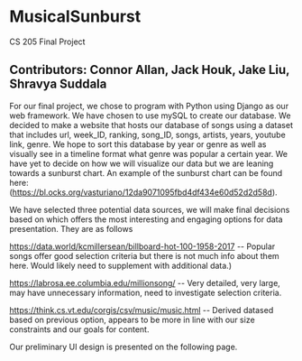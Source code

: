 # MusicalSunburst
CS 205 Final Project

Contributors: Connor Allan, Jack Houk, Jake Liu, Shravya Suddala
---

For our final project, we chose to program with Python using Django as our web framework. We have chosen to use mySQL to create our database. We decided to make a website that hosts our database of songs using a dataset that includes url, week_ID, ranking, song_ID, songs, artists, years, youtube link, genre. We hope to sort this database by year or genre as well as visually see in a timeline format what genre was popular a certain year. We have yet to decide on how we will visualize our data but we are leaning towards a sunburst chart. An example of the sunburst chart can be found here: (https://bl.ocks.org/vasturiano/12da9071095fbd4df434e60d52d2d58d).

We have selected three potential data sources, we will make final decisions based on which offers the most interesting and engaging options for data presentation. They are as follows

https://data.world/kcmillersean/billboard-hot-100-1958-2017 -- Popular songs offer good selection criteria but there is not much info about them here. Would likely need to supplement with additional data.)

https://labrosa.ee.columbia.edu/millionsong/ -- Very detailed, very large, may have unnecessary information, need to investigate selection criteria.

https://think.cs.vt.edu/corgis/csv/music/music.html -- Derived datased based on previous option, appears to be more in line with our size constraints and our goals for content.

Our preliminary UI design is presented on the following page. 

